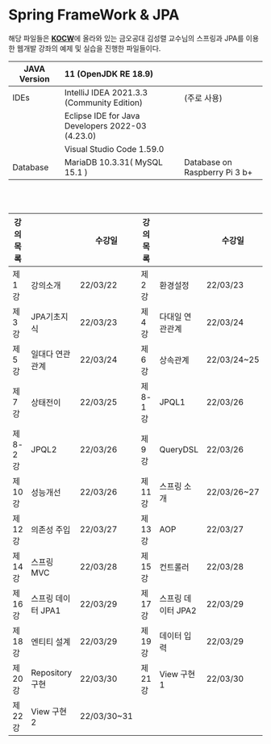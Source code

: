 Spring FrameWork & JPA
=====
해당 파일들은 [**KOCW**](http://www.kocw.net/home/cview.do?cid=5e6aec4a9ae2dd45)에 올라와 있는 금오공대 김성렬 교수님의 스프링과 JPA를 이용한 웹개발 강좌의 예제 및 실습을 진행한 파일들이다.  


|JAVA Version| 11 (OpenJDK RE 18.9)|   |
|-|:-|:-|
|IDEs|IntelliJ IDEA 2021.3.3 (Community Edition)|(주로 사용)|
||Eclipse IDE for Java Developers 2022-03 (4.23.0)||
||Visual Studio Code 1.59.0 ||
|Database| MariaDB 10.3.31( MySQL 15.1 )|Database on Raspberry Pi 3 b+ |

</br>
</br>

|강의 목록||수강일|강의 목록||수강일|
|-|-|-|-|-|-|
|제1강|강의소개|22/03/22|           제2강|환경설정|22/03/23|
|제3강|JPA기초지식|22/03/23|        제4강|다대일 연관관계|22/03/24|
|제5강|일대다 연관관계|22/03/24|     제6강|상속관계|22/03/24~25|
|제7강|상태전이|22/03/25|           제8-1강|JPQL1|22/03/26|
|제8-2강|JPQL2|22/03/26|            제9강|QueryDSL|22/03/26| 
|제10강|성능개선|22/03/26|          제11강|스프링 소개|22/03/26~27|
|제12강|의존성 주입|22/03/27|       제13강|AOP|22/03/27|
|제14강|스프링 MVC|22/03/28|        제15강|컨트롤러|22/03/28|
|제16강|스프링 데이터 JPA1|22/03/29|        제17강|스프링 데이터 JPA2|22/03/29|
|제18강|엔티티 설계|22/03/29|               제19강|데이터 입력|22/03/29|
|제20강|Repository구현|22/03/30|            제21강|View 구현1|22/03/30|
|제22강|View 구현2|22/03/30~31|